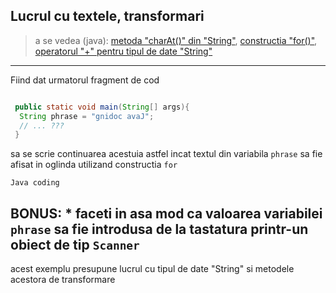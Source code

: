 ## Lucrul cu textele, transformari
> a se vedea (java):
[metoda "charAt()" din "String"](https://www.w3schools.com/jsref/jsref_obj_string.asp),
[constructia "for()"](https://www.w3schools.com/jsref/jsref_obj_string.asp),
[operatorul  "+" pentru tipul de date "String"](https://www.w3schools.com/jsref/jsref_obj_string.asp)

---
Fiind dat urmatorul fragment de cod
```java

 public static void main(String[] args){
  String phrase = "gnidoc avaJ";
  // ... ???
 }

```
sa se scrie continuarea acestuia astfel incat textul din variabila ```phrase``` sa fie afisat in oglinda utilizand constructia ```for```
```
Java coding
```

BONUS: * faceti in asa mod ca valoarea variabilei ```phrase``` sa fie introdusa de la tastatura printr-un obiect de tip ```Scanner```
---
acest exemplu presupune lucrul cu tipul de date "String" si metodele acestora de
transformare
